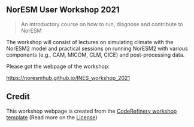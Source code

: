 ## NorESM User Workshop 2021
> An introductory course on how to run, diagnose and contribute to NorESM

The workshop will consist of lectures on simulating climate with the NorESM2 model and practical sessions on running NorESM2 with various components (e.g., CAM, MICOM, CLM, CICE) and post-processing data.

Please got the webpage of the workshop:

https://noresmhub.github.io/INES_workshop_2021

## Credit
This workshop webpage is created from the
[CodeRefinery workshop template](https://github.com/coderefinery/template-workshop-webpage)
(Read more on the [License](https://coderefinery.github.io/documentation/license))

